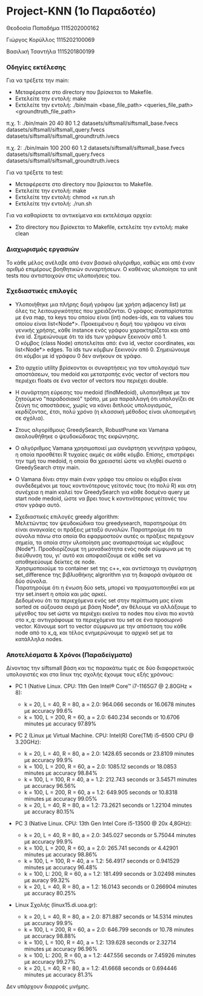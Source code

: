# Project-KNN (1o Παραδοτέο)

Θεοδοσία Παπαδήμα 1115202000162

Γιώργος Κορύλλος 1115202100069

Βασιλική Τσαντήλα 1115201800199

### Οδηγίες εκτέλεσης
Για να τρέξετε την main:
* Μεταφέρεστε στο directory που βρίσκεται το Makefile.
* Εκτελείτε την εντολή: make
* Εκτελείτε την εντολή: ./bin/main <k> <L> <R> <a> <base_file_path> <queries_file_path> <groundtruth_file_path>

π.χ. 1: ./bin/main 20 40 80 1.2 datasets/siftsmall/siftsmall_base.fvecs datasets/siftsmall/siftsmall_query.fvecs datasets/siftsmall/siftsmall_groundtruth.ivecs

π.χ. 2: ./bin/main 100 200 60 1.2 datasets/siftsmall/siftsmall_base.fvecs datasets/siftsmall/siftsmall_query.fvecs datasets/siftsmall/siftsmall_groundtruth.ivecs

Για να τρέξετε τα test:
* Μεταφέρεστε στο directory που βρίσκεται το Makefile.
* Εκτελείτε την εντολή: make
* Εκτελείτε την εντολή: chmod +x run.sh
* Εκτελείτε την εντολή: ./run.sh

Για να καθαρίσετε τα αντικείμενα και εκτελέσιμα αρχεία:
* Στο directory που βρίσκεται το Makefile, εκτελείτε την εντολή: make clean

### Διαχωρισμός εργασιών

Το κάθε μέλος ανέλαβε από έναν βασικό αλγόριθμο, καθώς και από έναν αριθμό επιμέρους βοηθητικών συναρτήσεων. Ο καθένας υλοποίησε τα unit tests που αντιστοιχούν στις υλοποιήσεις του.

### Σχεδιαστικές επιλογές

- Υλοποιήθηκε μια πλήρης δομή γράφου (με χρήση adjacency list) με όλες τις λειτουργικότητες που χρειάζονται. Ο γράφος αναπαρίσταται με ένα map, τα keys του οποίου είναι (int) nodes-ids, και τα values του οποίου είναι list<Node*\>. Προκειμένου η δομή του γράφου να είναι γενικής χρήσης, κάθε instance ενός γράφου χαρακτηρίζεται και από ένα id. Σημειώνουμε ότι τα ids των γράφων ξεκινούν από 1.     
Ο κόμβος (class Node) αποτελείται από: ένα id, vector<double> coordinates, και list<Node*> edges. Τα ids των κόμβων ξεκινούν από 0. Σημειώνουμε ότι κόμβοι με id γράφου 0 δεν ανήκουν σε γράφο.

- Στο αρχείο utility βρίσκονται οι συναρτήσεις για τον υπολογισμό των αποστάσεων, του medoid και μετατροπής ενός vector of vectors που περιέχει floats σε ένα vector of vectors που περιέχει double.

- Η συνάρτηση εύρεσης του medoid (findMedoid), υλοποιήθηκε με τον ζητούμενο "παραδοσιακό" τρόπο, με μια παραλλαγή ότι υπολογίζει σε ζεύγη τις αποστάσεις, χωρίς να κάνει διπλούς υπολογισμούς, κερδίζοντας, έτσι, πολύ χρόνο (η κλασσική μέθοδος είναι υλοποιημένη σε σχόλια).

- Στους αλγορίθμους GreedySearch, RobustPrune και Vamana ακολουθήθηκε ο ψευδοκώδικας της εκφώνησης.

- Ο αλγόριθμος Vamana χρησιμοποιεί μια συνάρτηση γεννήτρια γράφου, η οποία προσθέτει R τυχαίες ακμές σε κάθε κόμβο. Επίσης, επιστρέφει την τιμή του medoid, η οποία θα χρειαστεί ώστε να κληθεί σωστά ο GreedySearch στην main.

- O Vamana δίνει στην main έναν γράφο του οποίου οι κόμβοι είναι συνδεδεμένοι με τους κοντινότερους γείτονές τους (το πολύ R) και στη συνέχεια η main καλεί τον GreedySearch για κάθε δοσμένο query με start node medoid, ώστε να βρει τους k κοντινότερους γείτονές του στον γράφο αυτό.
  
- Σχεδιαστικές επιλογές greedy algorithm:  
Μελετώντας τον ψευδοκώδικα του greedysearch, παρατηρούμε ότι είναι αναγκαίες οι πράξεις μεταξύ συνολών. 
Παρατηρούμε ότι τα σύνολα πάνω στα οποία θα εφαρμοστούν αυτές οι πράξεις περιέχουν σημεία, τα οποία στην υλοποίηση μας αναπαριστούμε ως κόμβους (Node*). Προσδιορίζουμε τη μοναδικότητα ενός node σύμφωνα με τη διεύθυνση του, γι' αυτό και αποφασίζουμε σε κάθε set να αποθηκεύουμε δείκτες σε node.    
Χρησιμοποιούμε το container set της c++, και αντίστοιχα τη συνάρτηση set_difference της βιβλιοθήκης algrorithm για τη διαφορά ανάμεσα σε δύο σύνολα.    
Παρατηρούμε ότι η ένωση δύο sets, μπορεί να πραγματοποιηθεί και με την set.insert η οποία και μάς αρκεί.     
Δεδομένου ότι τα περιεχόμενα ενός set στην περίπτωση μας είναι sorted σε αύξουσα σειρά με βάση Node*, αν θέλουμε να αλλάξουμε το μέγεθος του set ώστε να περιέχει εκείνα τα nodes που είναι πιο κοντά στο x_q: αντιγράφουμε τα περιεχόμενα του set σε ένα προσωρινό vector. Κάνουμε sort το vector σύμφωνα με την απόσταση του κάθε node από το x_q, και τέλος ενημερώνουμε το αρχικό set με τα κατάλληλα nodes.   

### Αποτελέσματα & Χρόνοι (Παραδείγματα)

Δίνοντας την siftsmall βάση και τις παρακάτω τιμές σε δύο διαφορετικούς υπολογιστές και στα linux της σχολής έχουμε τους εξής χρόνους:

* PC 1 (Native Linux. CPU: 11th Gen Intel® Core™ i7-1165G7 @ 2.80GHz × 8):
  * k = 20, L = 40, R = 80, a = 2.0: 964.066 seconds or 16.0678 minutes με accuracy 99.6%
  * k = 100, L = 200, R = 60, a = 2.0: 640.234 seconds or 10.6706 minutes με accuracy 97.89%

* PC 2 (Linux με Virtual Machine. CPU: Intel(R) Core(TM) i5-6500 CPU @ 3.20GHz):
  * k = 20, L = 40, R = 80, a = 2.0: 1428.65 seconds or 23.8109 minutes με accuracy 99.9%
  * k = 100, L = 200, R = 60, a = 2.0: 1085.12 seconds or 18.0853 minutes με accuracy 98.84%
  * k = 100, L = 100, R = 40, a = 1.2:  212.743 seconds or 3.54571 minutes με accuracy 96.56%
  * k = 100, L = 200, R = 60, a = 1.2: 649.905 seconds or 10.8318 minutes με accuracy 99.05%
  * k = 20, L = 40, R = 80, a = 1.2: 73.2621 seconds or 1.22104 minutes με accuracy 80.15%

* PC 3 (Native Linux. CPU: 13th Gen Intel Core i5-13500 @ 20x 4,8GHz):
  * k = 20, L = 40, R = 80, a = 2.0: 345.027 seconds or 5.75044 minutes με accuracy 99.9%
  * k = 100, L = 200, R = 60, a = 2.0: 265.741 seconds or 4.42901 minutes με accuracy 98.86%
  * k = 100, L = 100, R = 40, a = 1.2: 56.4917 seconds or 0.941529 minutes με accuracy 96.48%
  * k = 100, L: 200, R = 60, a = 1.2: 181.499 seconds or 3.02498 minutes με auracy 99.32%
  * k = 20, L = 40, R = 80, a = 1.2: 16.0143 seconds or 0.266904 minutes με accuracy 80.25%
 
* Linux Σχολής (linux15.di.uoa.gr):
  * k = 20, L = 40, R = 80, a = 2.0: 871.887 seconds or 14.5314 minutes με accuracy 99.9%
  * k = 100, L = 200, R = 60, a = 2.0: 646.799 seconds or 10.78 minutes με accuracy 98.88%
  * k = 100, L = 100, R = 40, a = 1.2: 139.628 seconds or 2.32714 minutes με accuracy 96.96%
  * k = 100, L: 200, R = 60, a = 1.2: 447.556 seconds or 7.45926 minutes με accuracy 99.27%
  * k = 20, L = 40, R = 80, a = 1.2: 41.6668 seconds or 0.694446 minutes με accuracy 81.3%

Δεν υπάρχουν διαρροές μνήμης.